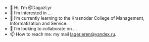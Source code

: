 - 👋 Hi, I’m @DagazLyr
- 👀 I’m interested in ...
- 🌱 I’m currently learning to the Krasnodar College of Management, Informatization and Service.
- 💞️ I’m looking to collaborate on ...
- 📫 How to reach me: my mail lager.eren@yandex.ru.

<!---
DagazLyr/DagazLyr is a ✨ special ✨ repository because its `README.md` (this file) appears on your GitHub profile.
You can click the Preview link to take a look at your changes.
--->
